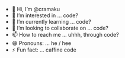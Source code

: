 - 👋 Hi, I’m @cramaku
- 👀 I’m interested in ... code?
- 🌱 I’m currently learning ... code?
- 💞️ I’m looking to collaborate on ... code?
- 📫 How to reach me ... uhhh, through code?
- 😄 Pronouns: ... he / hee
- ⚡ Fun fact: ... caffine code

<!---
cramaku/cramaku is a ✨ special ✨ repository because its `README.md` (this file) appears on your GitHub profile.
You can click the Preview link to take a look at your changes.
--->
